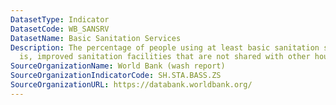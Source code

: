 ```yaml
---
DatasetType: Indicator
DatasetCode: WB_SANSRV
DatasetName: Basic Sanitation Services
Description: The percentage of people using at least basic sanitation services, that
  is, improved sanitation facilities that are not shared with other households.
SourceOrganizationName: World Bank (wash report)
SourceOrganizationIndicatorCode: SH.STA.BASS.ZS
SourceOrganizationURL: https://databank.worldbank.org/
---
```


